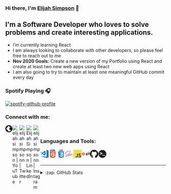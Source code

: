 ### Hi there, I'm [Elijah Simpson][website] 👋

## I'm a Software Developer who loves to solve problems and create interesting applications.

- I’m currently learning React
- I am always looking to collaborate with other developers, so please feel free to reach out to me
- <strong>Nov 2020 Goals:</strong> Create a new version of my Portfolio using React and create at least two new web apps using React
- I am also going to try to maintain at least one meaningful GitHub commit every day

### Spotify Playing 🎧

[![spotify-github-profile](https://spotify-github-profile.vercel.app/api/view?uid=sandman235&cover_image=true&theme=novatorem)](https://github.com/kittinan/spotify-github-profile)

### Connect with me:

[<img align="left" alt="elijahsimpson.com" width="22px" src="https://raw.githubusercontent.com/iconic/open-iconic/master/svg/globe.svg" />][website]
[<img align="left" alt="elijahsimpson | YouTube" width="22px" src="https://cdn.jsdelivr.net/npm/simple-icons@v3/icons/youtube.svg" />][youtube]
[<img align="left" alt="elijahsimpsonn | Twitter" width="22px" src="https://cdn.jsdelivr.net/npm/simple-icons@v3/icons/twitter.svg" />][twitter]
[<img align="left" alt="Elijah Simpson | LinkedIn" width="22px" src="https://cdn.jsdelivr.net/npm/simple-icons@v3/icons/linkedin.svg" />][linkedin]
[<img align="left" alt="elijahsimpsonn | Instagram" width="22px" src="https://cdn.jsdelivr.net/npm/simple-icons@v3/icons/instagram.svg" />][instagram]

<br />

### Languages and Tools:

<img align="left" alt="Visual Studio Code" width="26px" src="https://raw.githubusercontent.com/github/explore/80688e429a7d4ef2fca1e82350fe8e3517d3494d/topics/visual-studio-code/visual-studio-code.png" />
<img align="left" alt="HTML5" width="26px" src="https://raw.githubusercontent.com/github/explore/80688e429a7d4ef2fca1e82350fe8e3517d3494d/topics/html/html.png" />
<img align="left" alt="CSS3" width="26px" src="https://raw.githubusercontent.com/github/explore/80688e429a7d4ef2fca1e82350fe8e3517d3494d/topics/css/css.png" />
<img align="left" alt="Sass" width="26px" src="https://raw.githubusercontent.com/github/explore/80688e429a7d4ef2fca1e82350fe8e3517d3494d/topics/sass/sass.png" />
<img align="left" alt="JavaScript" width="26px" src="https://raw.githubusercontent.com/github/explore/80688e429a7d4ef2fca1e82350fe8e3517d3494d/topics/javascript/javascript.png" />
<img align="left" alt="Git" width="26px" src="https://raw.githubusercontent.com/github/explore/80688e429a7d4ef2fca1e82350fe8e3517d3494d/topics/git/git.png" />
<img align="left" alt="GitHub" width="26px" src="https://raw.githubusercontent.com/github/explore/78df643247d429f6cc873026c0622819ad797942/topics/github/github.png" />
<img align="left" alt="Terminal" width="26px" src="https://raw.githubusercontent.com/github/explore/80688e429a7d4ef2fca1e82350fe8e3517d3494d/topics/terminal/terminal.png" />

<br />
<br />

---

<details>
  <summary>:zap: GitHub Stats</summary>

  <img align="left" alt="codeSTACKr's GitHub Stats" src="https://github-readme-stats.codestackr.vercel.app/api?username=elijahsimpsonn&show_icons=true&hide_border=true&theme=radical" />

</details>

[website]: https://elijahsimpson.com
[twitter]: https://twitter.com/elijahsimpsonn
[youtube]: https://www.youtube.com/channel/UC2U2vUgwTmp9Oy0zBnzCorw
[instagram]: https://instagram.com/elijahsimpsonn
[linkedin]: https://linkedin.com/in/elijahsimpson
